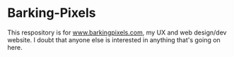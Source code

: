 Barking-Pixels
==============

This respository is for www.barkingpixels.com, my UX and web design/dev website. I doubt that anyone else is interested in anything that's going on here. 
